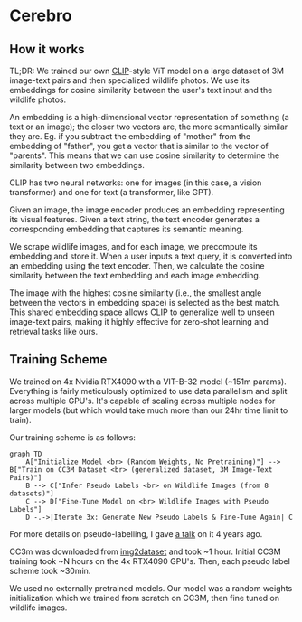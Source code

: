 # Cerebro

## How it works
TL;DR: We trained our own [CLIP](https://openai.com/index/clip/)-style ViT model on a large dataset of 3M image-text pairs and then specialized wildlife photos. We use its embeddings for cosine similarity between the user's text input and the wildlife photos.

An embedding is a high-dimensional vector representation of something (a text or an image); the closer two vectors are, the more semantically similar they are. Eg. if you subtract the embedding of "mother" from the embedding of "father", you get a vector that is similar to the vector of "parents". This means that we can use cosine similarity to determine the similarity between two embeddings.

CLIP has two neural networks: one for images (in this case, a vision transformer) and one for text (a transformer, like GPT).

Given an image, the image encoder produces an embedding representing its visual features. Given a text string, the text encoder generates a corresponding embedding that captures its semantic meaning.

We scrape wildlife images, and for each image, we precompute its embedding and store it. When a user inputs a text query, it is converted into an embedding using the text encoder. Then, we calculate the cosine similarity between the text embedding and each image embedding.

The image with the highest cosine similarity (i.e., the smallest angle between the vectors in embedding space) is selected as the best match. This shared embedding space allows CLIP to generalize well to unseen image-text pairs, making it highly effective for zero-shot learning and retrieval tasks like ours.

## Training Scheme
We trained on 4x Nvidia RTX4090 with a VIT-B-32 model (~151m params). Everything is fairly meticulously optimized to use data parallelism and split across multiple GPU's. It's capable of scaling across multiple nodes for larger models (but which would take much more than our 24hr time limit to train).

Our training scheme is as follows:
```mermaid
graph TD
    A["Initialize Model <br> (Random Weights, No Pretraining)"] --> B["Train on CC3M Dataset <br> (generalized dataset, 3M Image-Text Pairs)"]
    B --> C["Infer Pseudo Labels <br> on Wildlife Images (from 8 datasets)"]
    C --> D["Fine-Tune Model on <br> Wildlife Images with Pseudo Labels"]
    D -.->|Iterate 3x: Generate New Pseudo Labels & Fine-Tune Again| C
```

For more details on pseudo-labelling, I gave [a talk](https://youtu.be/c8uWUOSGYUI?si=6LILuVIdwS-cxBMJ&t=193) on it 4 years ago.

CC3m was downloaded from [img2dataset](https://github.com/rom1504/img2dataset/blob/main/dataset_examples/cc3m.md) and took ~1 hour. Initial CC3M training took ~N hours on the 4x RTX4090 GPU's. Then, each pseudo label scheme took ~30min.

We used no externally pretrained models. Our model was a random weights initialization which we trained from scratch on CC3M, then fine tuned on wildlife images.